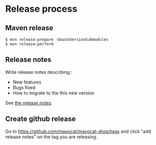 <!--
  layout: documentation-simple
  title: Release process
  -->

Release process
===============

Maven release
-------------

    $ mvn release:prepare -DautoVersionSubmodules
    $ mvn release:perform

Release notes
-------------

Write release notes describing :

* New features
* Bugs fixed
* How to migrate to the this new version

See [the release notes](/release-notes).

Create github release
---------------------

Go to <https://github.com/mayocat/mayocat-shop/tags> and click "add release notes" on the tag you are releasing.



